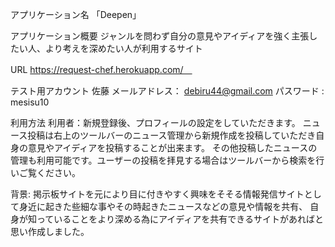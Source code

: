 アプリケーション名
「Deepen」

アプリケーション概要
ジャンルを問わず自分の意見やアイディアを強く主張したい人、より考えを深めたい人が利用するサイト

URL
https://request-chef.herokuapp.com/　

テスト用アカウント 佐藤
メールアドレス： debiru44@gmail.com 
パスワード : mesisu10

利用方法
利用者：新規登録後、プロフィールの設定をしていただきます。
ニュース投稿は右上のツールバーのニュース管理から新規作成を投稿していただき自身の意見やアイディアを投稿することが出来ます。
その他投稿したニュースの管理も利用可能です。ユーザーの投稿を拝見する場合はツールバーから検索を行いご覧ください。

背景:
掲示板サイトを元により目に付きやすく興味をそそる情報発信サイトとして身近に起きた些細な事やその時起きたニュースなどの意見や情報を共有、
自身が知っていることをより深める為にアイディアを共有できるサイトがあればと思い作成しました。
